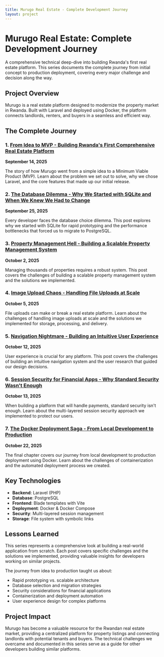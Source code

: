 ```yaml
---
title: Murugo Real Estate - Complete Development Journey
layout: project
---
```


# Murugo Real Estate: Complete Development Journey

A comprehensive technical deep-dive into building Rwanda's first real estate platform. This series documents the complete journey from initial concept to production deployment, covering every major challenge and decision along the way.

## Project Overview

Murugo is a real estate platform designed to modernize the property market in Rwanda. Built with Laravel and deployed using Docker, the platform connects landlords, renters, and buyers in a seamless and efficient way.

## The Complete Journey

### 1. [From Idea to MVP - Building Rwanda's First Comprehensive Real Estate Platform](/posts/2025-09-14-from-idea-to-mvp/)
**September 14, 2025**

The story of how Murugo went from a simple idea to a Minimum Viable Product (MVP). Learn about the problem we set out to solve, why we chose Laravel, and the core features that made up our initial release.

### 2. [The Database Dilemma - Why We Started with SQLite and When We Knew We Had to Change](/posts/2025-09-25-the-database-dilemma/)
**September 25, 2025**

Every developer faces the database choice dilemma. This post explores why we started with SQLite for rapid prototyping and the performance bottlenecks that forced us to migrate to PostgreSQL.

### 3. [Property Management Hell - Building a Scalable Property Management System](/posts/2025-10-02-property-management-hell/)
**October 2, 2025**

Managing thousands of properties requires a robust system. This post covers the challenges of building a scalable property management system and the solutions we implemented.

### 4. [Image Upload Chaos - Handling File Uploads at Scale](/posts/2025-10-05-image-upload-chaos/)
**October 5, 2025**

File uploads can make or break a real estate platform. Learn about the challenges of handling image uploads at scale and the solutions we implemented for storage, processing, and delivery.

### 5. [Navigation Nightmare - Building an Intuitive User Experience](/posts/2025-10-12-navigation-nightmare/)
**October 12, 2025**

User experience is crucial for any platform. This post covers the challenges of building an intuitive navigation system and the user research that guided our design decisions.

### 6. [Session Security for Financial Apps - Why Standard Security Wasn't Enough](/posts/2025-10-13-session-security/)
**October 13, 2025**

When building a platform that will handle payments, standard security isn't enough. Learn about the multi-layered session security approach we implemented to protect our users.

### 7. [The Docker Deployment Saga - From Local Development to Production](/posts/2025-10-22-docker-deployment-saga/)
**October 22, 2025**

The final chapter covers our journey from local development to production deployment using Docker. Learn about the challenges of containerization and the automated deployment process we created.

## Key Technologies

- **Backend**: Laravel (PHP)
- **Database**: PostgreSQL
- **Frontend**: Blade templates with Vite
- **Deployment**: Docker & Docker Compose
- **Security**: Multi-layered session management
- **Storage**: File system with symbolic links

## Lessons Learned

This series represents a comprehensive look at building a real-world application from scratch. Each post covers specific challenges and the solutions we implemented, providing valuable insights for developers working on similar projects.

The journey from idea to production taught us about:
- Rapid prototyping vs. scalable architecture
- Database selection and migration strategies
- Security considerations for financial applications
- Containerization and deployment automation
- User experience design for complex platforms

## Project Impact

Murugo has become a valuable resource for the Rwandan real estate market, providing a centralized platform for property listings and connecting landlords with potential tenants and buyers. The technical challenges we overcame and documented in this series serve as a guide for other developers building similar platforms.

